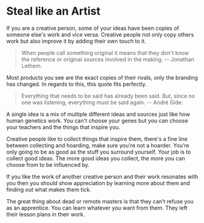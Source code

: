 # Steal like an Artist

If you are a creative person, some of your ideas have been copies of someone else's work and vice versa. Creative people not only copy others work but also improve it by adding their own touch to it.

> When people call something original it means that they don't know the reference or original sources involved in the making. -- Jonathan Lethem.

Most products you see are the exact copies of their rivals, only the branding has changed. In regards to this, this quote fits perfectly.

> Everything that needs to be said has already been said. But, since no one was listening, everything must be said again. -- André Gide:

A single idea is a mix of multiple different ideas and sources just like how human genetics work. You can't choose your genes but you can choose your teachers and the things that inspire you.

Creative people like to collect things that inspire them, there's a fine line between collecting and hoarding, make sure you're not a hoarder. You’re only going to be as good as the stuff you surround yourself. Your job is to collect good ideas. The more good ideas you collect, the more you can choose from to be influenced by.

If you like the work of another creative person and their work resonates with you then you should show appreciation by learning more about them and finding out what makes them tick.

The great thing about dead or remote masters is that they can’t refuse you as an apprentice. You can learn whatever you want from them. They left their lesson plans in their work.
